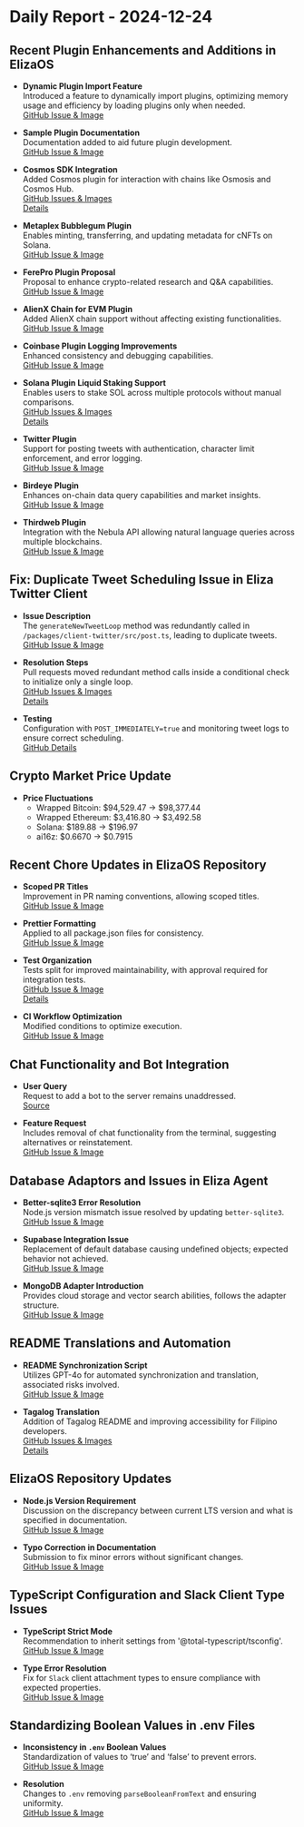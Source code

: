 # Daily Report - 2024-12-24

## Recent Plugin Enhancements and Additions in ElizaOS

- **Dynamic Plugin Import Feature**  
  Introduced a feature to dynamically import plugins, optimizing memory usage and efficiency by loading plugins only when needed.  
  [GitHub Issue & Image](https://github.com/elizaOS/eliza/pull/1383)

- **Sample Plugin Documentation**  
  Documentation added to aid future plugin development.  
  [GitHub Issue & Image](https://github.com/elizaOS/eliza/pull/1385)

- **Cosmos SDK Integration**  
  Added Cosmos plugin for interaction with chains like Osmosis and Cosmos Hub.  
  [GitHub Issues & Images](https://github.com/elizaOS/eliza/pull/1393)  
  [Details](https://github.com/elizaOS/eliza/pull/1426)

- **Metaplex Bubblegum Plugin**  
  Enables minting, transferring, and updating metadata for cNFTs on Solana.  
  [GitHub Issue & Image](https://github.com/elizaOS/eliza/pull/1386)

- **FerePro Plugin Proposal**  
  Proposal to enhance crypto-related research and Q&A capabilities.  
  [GitHub Issue & Image](https://github.com/elizaOS/eliza/issues/1405)

- **AlienX Chain for EVM Plugin**  
  Added AlienX chain support without affecting existing functionalities.  
  [GitHub Issue & Image](https://github.com/elizaOS/eliza/pull/1438)

- **Coinbase Plugin Logging Improvements**  
  Enhanced consistency and debugging capabilities.  
  [GitHub Issue & Image](https://github.com/elizaOS/eliza/pull/1429)

- **Solana Plugin Liquid Staking Support**  
  Enables users to stake SOL across multiple protocols without manual comparisons.  
  [GitHub Issues & Images](https://github.com/elizaOS/eliza/pull/1435)  
  [Details](https://github.com/elizaOS/eliza/issues/1434)

- **Twitter Plugin**  
  Support for posting tweets with authentication, character limit enforcement, and error logging.  
  [GitHub Issue & Image](https://github.com/elizaOS/eliza/pull/1422)

- **Birdeye Plugin**  
  Enhances on-chain data query capabilities and market insights.  
  [GitHub Issue & Image](https://github.com/elizaOS/eliza/pull/1417)

- **Thirdweb Plugin**  
  Integration with the Nebula API allowing natural language queries across multiple blockchains.  
  [GitHub Issue & Image](https://github.com/elizaOS/eliza/pull/1418)

## Fix: Duplicate Tweet Scheduling Issue in Eliza Twitter Client

- **Issue Description**  
  The `generateNewTweetLoop` method was redundantly called in `/packages/client-twitter/src/post.ts`, leading to duplicate tweets.  
  [GitHub Issue & Image](https://github.com/elizaOS/eliza/issues/1395)

- **Resolution Steps**  
  Pull requests moved redundant method calls inside a conditional check to initialize only a single loop.  
  [GitHub Issues & Images](https://github.com/elizaOS/eliza/pull/1402)  
  [Details](https://github.com/elizaOS/eliza/pull/1401)

- **Testing**  
  Configuration with `POST_IMMEDIATELY=true` and monitoring tweet logs to ensure correct scheduling.  
  [GitHub Details](https://github.com/elizaOS/eliza/pull/1396)

## Crypto Market Price Update

- **Price Fluctuations**  
  - Wrapped Bitcoin: $94,529.47 → $98,377.44
  - Wrapped Ethereum: $3,416.80 → $3,492.58
  - Solana: $189.88 → $196.97
  - ai16z: $0.6670 → $0.7915

## Recent Chore Updates in ElizaOS Repository

- **Scoped PR Titles**  
  Improvement in PR naming conventions, allowing scoped titles.  
  [GitHub Issue & Image](https://github.com/elizaOS/eliza/issues/1413)

- **Prettier Formatting**  
  Applied to all package.json files for consistency.  
  [GitHub Issue & Image](https://github.com/elizaOS/eliza/pull/1412)

- **Test Organization**  
  Tests split for improved maintainability, with approval required for integration tests.  
  [GitHub Issue & Image](https://github.com/elizaOS/eliza/pull/1390)  
  [Details](https://github.com/elizaOS/eliza/pull/1388)

- **CI Workflow Optimization**  
  Modified conditions to optimize execution.  
  [GitHub Issue & Image](https://github.com/elizaOS/eliza/pull/1387)

## Chat Functionality and Bot Integration

- **User Query**  
  Request to add a bot to the server remains unaddressed.  
  [Source](https://discord.com/channels/1253563208833433701/1326603270893867064)

- **Feature Request**  
  Includes removal of chat functionality from the terminal, suggesting alternatives or reinstatement.  
  [GitHub Issue & Image](https://github.com/elizaOS/eliza/issues/1421)

## Database Adaptors and Issues in Eliza Agent

- **Better-sqlite3 Error Resolution**  
  Node.js version mismatch issue resolved by updating `better-sqlite3`.  
  [GitHub Issue & Image](https://github.com/elizaOS/eliza/issues/1407)

- **Supabase Integration Issue**  
  Replacement of default database causing undefined objects; expected behavior not achieved.  
  [GitHub Issue & Image](https://github.com/elizaOS/eliza/issues/1389)

- **MongoDB Adapter Introduction**  
  Provides cloud storage and vector search abilities, follows the adapter structure.  
  [GitHub Issue & Image](https://github.com/elizaOS/eliza/pull/1427)

## README Translations and Automation

- **README Synchronization Script**  
  Utilizes GPT-4o for automated synchronization and translation, associated risks involved.  
  [GitHub Issue & Image](https://github.com/elizaOS/eliza/pull/1432)

- **Tagalog Translation**  
  Addition of Tagalog README and improving accessibility for Filipino developers.  
  [GitHub Issues & Images](https://github.com/elizaOS/eliza/pull/1420)  
  [Details](https://github.com/elizaOS/eliza/issues/1419)

## ElizaOS Repository Updates

- **Node.js Version Requirement**  
  Discussion on the discrepancy between current LTS version and what is specified in documentation.  
  [GitHub Issue & Image](https://github.com/elizaOS/eliza/issues/1411)

- **Typo Correction in Documentation**  
  Submission to fix minor errors without significant changes.  
  [GitHub Issue & Image](https://github.com/elizaOS/eliza/pull/1428)

## TypeScript Configuration and Slack Client Type Issues

- **TypeScript Strict Mode**  
  Recommendation to inherit settings from '@total-typescript/tsconfig'.  
  [GitHub Issue & Image](https://github.com/elizaOS/eliza/issues/1409)

- **Type Error Resolution**  
  Fix for `Slack` client attachment types to ensure compliance with expected properties.  
  [GitHub Issue & Image](https://github.com/elizaOS/eliza/issues/1384)

## Standardizing Boolean Values in .env Files

- **Inconsistency in `.env` Boolean Values**  
  Standardization of values to ‘true’ and ‘false’ to prevent errors.  
  [GitHub Issue & Image](https://github.com/elizaOS/eliza/issues/1391)

- **Resolution**  
  Changes to `.env` removing `parseBooleanFromText` and ensuring uniformity.  
  [GitHub Issue & Image](https://github.com/elizaOS/eliza/pull/1392)

